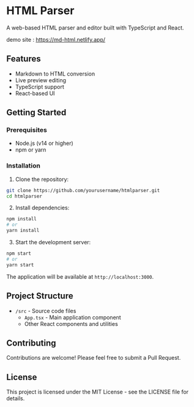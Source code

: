 # HTML Parser

A web-based HTML parser and editor built with TypeScript and React.

demo site : https://md-html.netlify.app/

## Features

- Markdown to HTML conversion
- Live preview editing
- TypeScript support
- React-based UI

## Getting Started

### Prerequisites

- Node.js (v14 or higher)
- npm or yarn

### Installation

1. Clone the repository:
```bash
git clone https://github.com/yourusername/htmlparser.git
cd htmlparser
```

2. Install dependencies:
```bash
npm install
# or
yarn install
```

3. Start the development server:
```bash
npm start
# or
yarn start
```

The application will be available at `http://localhost:3000`.

## Project Structure

- `/src` - Source code files
  - `App.tsx` - Main application component
  - Other React components and utilities

## Contributing

Contributions are welcome! Please feel free to submit a Pull Request.

## License

This project is licensed under the MIT License - see the LICENSE file for details.
